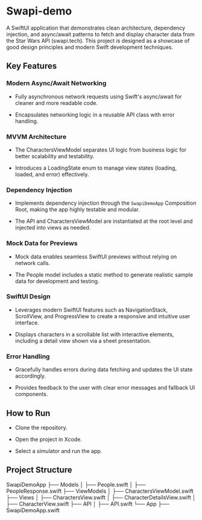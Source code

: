 # Swapi-demo
A SwiftUI application that demonstrates clean architecture, dependency injection, and async/await patterns to fetch and display character data from the Star Wars API (swapi.tech). 
This project is designed as a showcase of good design principles and modern Swift development techniques.

## Key Features

### Modern Async/Await Networking
- Fully asynchronous network requests using Swift's async/await for cleaner and more readable code.

- Encapsulates networking logic in a reusable API class with error handling.

### MVVM Architecture
- The CharactersViewModel separates UI logic from business logic for better scalability and testability.

- Introduces a LoadingState enum to manage view states (loading, loaded, and error) effectively.

### Dependency Injection
- Implements dependency injection through the `SwapiDemoApp` Composition Root, making the app highly testable and modular.

- The API and CharactersViewModel are instantiated at the root level and injected into views as needed.

### Mock Data for Previews
- Mock data enables seamless SwiftUI previews without relying on network calls.

- The People model includes a static method to generate realistic sample data for development and testing.

### SwiftUI Design
- Leverages modern SwiftUI features such as NavigationStack, ScrollView, and ProgressView to create a responsive and intuitive user interface.

- Displays characters in a scrollable list with interactive elements, including a detail view shown via a sheet presentation.

### Error Handling
- Gracefully handles errors during data fetching and updates the UI state accordingly.

- Provides feedback to the user with clear error messages and fallback UI components.

## How to Run

- Clone the repository.

- Open the project in Xcode.

- Select a simulator and run the app.

## Project Structure
SwapiDemoApp
├── Models
│   ├── People.swift
│   ├── PeopleResponse.swift
├── ViewModels
│   ├── CharactersViewModel.swift
├── Views
│   ├── CharactersView.swift
│   ├── CharacterDetailsView.swift
│   ├── CharacterView.swift
├── API
│   ├── API.swift
└── App
    ├── SwapiDemoApp.swift
